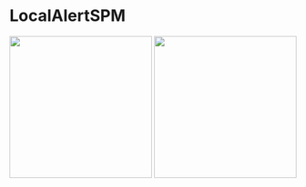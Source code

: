 # LocalAlertSPM

<img src="https://github.com/aleynaisikdaglilar/LocalAlertSPMExample/assets/58865367/337618fc-3a2f-47bf-b74d-4166d52b0285" width="250"/>
<img src="https://github.com/aleynaisikdaglilar/LocalAlertSPMExample/assets/58865367/3eae946e-97a3-472e-9a4d-8ee75ff0d4ca" width="250"/>
